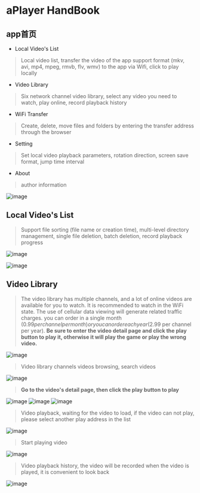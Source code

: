 # aPlayer HandBook

## app首页
* Local Video's List 
> Local video list, transfer the video of the app support format (mkv, avi, mp4, mpeg, rmvb, flv, wmv) to the app via Wifi, click to play locally
       
* Video Library
> Six network channel video library, select any video you need to watch, play online, record playback history
       
* WiFi Transfer
> Create, delete, move files and folders by entering the transfer address through the browser
       
* Setting
> Set local video playback parameters, rotation direction, screen save format, jump time interval
       
* About
> author information
       
![image](https://github.com/alimysoyang/A-Player/raw/master/Screenshots/1.png)

## Local Video's List
> Support file sorting (file name or creation time), multi-level directory management, single file deletion, batch deletion, record playback progress

![image](https://github.com/alimysoyang/A-Player/raw/master/Screenshots/2.png)

![image](https://github.com/alimysoyang/A-Player/raw/master/Screenshots/3.png)

## Video Library
> The video library has multiple channels, and a lot of online videos are available for you to watch. It is recommended to watch in the WiFi state. The use of cellular data viewing will generate related traffic charges.  you can order in a single month ($0.99 per channel per month) or you can order each year ($2.99 per channel per year). **Be sure to enter the video detail page and click the play button to play it, otherwise it will play the game or play the wrong video.**

![image](https://github.com/alimysoyang/A-Player/raw/master/Screenshots/5.png)

> Video library channels videos browsing, search videos

![image](https://github.com/alimysoyang/A-Player/raw/master/Screenshots/6.png)

> **Go to the video's detail page, then click the play button to play**

![image](https://github.com/alimysoyang/A-Player/raw/master/Screenshots/6-1-cn.png)
![image](https://github.com/alimysoyang/A-Player/raw/master/Screenshots/6-2-cn.png)
![image](https://github.com/alimysoyang/A-Player/raw/master/Screenshots/6-3-cn.png)

> Video playback, waiting for the video to load, if the video can not play, please select another play address in the list

![image](https://github.com/alimysoyang/A-Player/raw/master/Screenshots/7.png)

> Start playing video

![image](https://github.com/alimysoyang/A-Player/raw/master/Screenshots/8.png)

> Video playback history, the video will be recorded when the video is played, it is convenient to look back

![image](https://github.com/alimysoyang/A-Player/raw/master/Screenshots/4.png)
